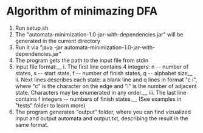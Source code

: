 # Algorithm of minimazing DFA
1. Run setup.sh
2. The "automata-minimization-1.0-jar-with-dependencies.jar" will be generated in the current directory
3. Run it via "java -jar automata-minimization-1.0-jar-with-dependencies.jar"
4. The program gets the path to the input file from stdin
5. Input file format:__
  i. The first line contains 4 integers: n -- number of states, s -- start state, f -- number of finish states, q -- alphabet size__
  ii. Next lines describes each state: a blank line and q lines in format "c i", where "c" is the character on the edge and "i" is the number of adjacent state. Characters may be enumerated in any order.__
  iii. The last line contains f integers -- numbers of finish states.__
(See examples in "tests" folder to learn more)
6. The program generates "output" folder, where you can find vizualized input and output automata and output.txt, describing the result in the same format.
